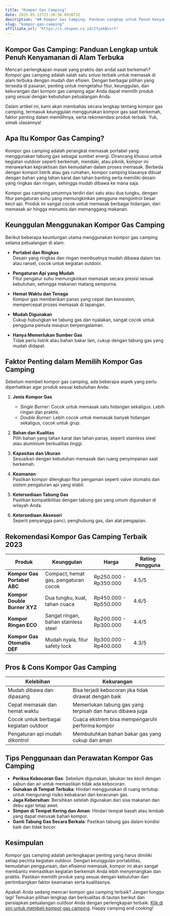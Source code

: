 ```yaml
---
title: "Kompor Gas Camping"
date: 2025-05-22T21:30:58.892873Z
description: "## Kompor Gas Camping: Panduan Lengkap untuk Penuh Kenyamanan di Alam Terbuka..."
slug: "kompor-gas-camping"
affiliate_url: "https://s.shopee.co.id/2fyekBxvrt"
---
```

## Kompor Gas Camping: Panduan Lengkap untuk Penuh Kenyamanan di Alam Terbuka

Mencari perlengkapan masak yang praktis dan andal saat berkemah? Kompor gas camping adalah salah satu solusi terbaik untuk memasak di alam terbuka dengan mudah dan efisien. Dengan berbagai pilihan yang tersedia di pasaran, penting untuk mengetahui fitur, keunggulan, dan kekurangan dari kompor gas camping agar Anda dapat memilih produk yang sesuai dengan kebutuhan petualangan Anda.

Dalam artikel ini, kami akan membahas secara lengkap tentang kompor gas camping, termasuk keunggulan menggunakan kompor gas saat berkemah, faktor penting dalam memilihnya, serta rekomendasi produk terbaik. Yuk, simak ulasannya!

## Apa Itu Kompor Gas Camping?

Kompor gas camping adalah perangkat memasak portabel yang menggunakan tabung gas sebagai sumber energi. Dirancang khusus untuk kegiatan outdoor seperti berkemah, mendaki, atau piknik, kompor ini menawarkan kepraktisan dan kemudahan dalam proses memasak. Berbeda dengan kompor listrik atau gas rumahan, kompor camping biasanya dibuat dengan bahan yang tahan karat dan tahan banting serta memiliki desain yang ringkas dan ringan, sehingga mudah dibawa ke mana saja.

Kompor gas camping umumnya terdiri dari satu atau dua tungku, dengan fitur pengaturan suhu yang memungkinkan pengguna mengontrol besar kecil api. Produk ini sangat cocok untuk memasak berbagai hidangan, dari memasak air hingga menumis dan memanggang makanan.

## Keunggulan Menggunakan Kompor Gas Camping

Berikut beberapa keuntungan utama menggunakan kompor gas camping selama petualangan di alam:

- **Portabel dan Ringkas**  
  Desain yang ringkas dan ringan membuatnya mudah dibawa dalam tas atau ransel, cocok untuk kegiatan outdoor.

- **Pengaturan Api yang Mudah**  
  Fitur pengatur suhu memungkinkan memasak secara presisi sesuai kebutuhan, sehingga makanan matang sempurna.

- **Hemat Waktu dan Tenaga**  
  Kompor gas memberikan panas yang cepat dan konsisten, mempercepat proses memasak di lapangan.

- **Mudah Digunakan**  
  Cukup hubungkan ke tabung gas dan nyalakan, sangat cocok untuk pengguna pemula maupun berpengalaman.

- **Hanya Memerlukan Sumber Gas**  
  Tidak perlu listrik atau bahan bakar lain, cukup dengan tabung gas yang mudah didapat.

## Faktor Penting dalam Memilih Kompor Gas Camping

Sebelum membeli kompor gas camping, ada beberapa aspek yang perlu diperhatikan agar produk sesuai kebutuhan Anda:

1. **Jenis Kompor Gas**  
   - *Single Burner*: Cocok untuk memasak satu hidangan sekaligus. Lebih ringan dan praktis.  
   - *Double Burner*: Lebih cocok untuk memasak banyak hidangan sekaligus, cocok untuk grup.

2. **Bahan dan Kualitas**  
   Pilih bahan yang tahan karat dan tahan panas, seperti stainless steel atau aluminium berkualitas tinggi.

3. **Kapasitas dan Ukuran**  
   Sesuaikan dengan kebutuhan memasak dan ruang penyimpanan saat berkemah.

4. **Keamanan**  
   Pastikan kompor dilengkapi fitur pengaman seperti valve otomatis dan sistem pengaturan api yang stabil.

5. **Ketersediaan Tabung Gas**  
   Pastikan kompatibilitas dengan tabung gas yang umum digunakan di wilayah Anda.

6. **Ketersediaan Aksesori**  
   Seperti penyangga panci, penghubung gas, dan alat pengapian.

## Rekomendasi Kompor Gas Camping Terbaik 2023

| Produk                  | Keunggulan                            | Harga            | Rating Pengguna |
|-------------------------|---------------------------------------|------------------|-----------------|
| **Kompor Gas Portabel ABC**  | Compact, hemat gas, pengaturan cocok | Rp250.000 - Rp350.000 | 4.5/5          |
| **Kompor Double Burner XYZ**   | Dua tungku, kuat, tahan cuaca        | Rp450.000 - Rp550.000 | 4.6/5          |
| **Kompor Ringan ECO**         | Sangat ringan, bahan stainless steel| Rp200.000 - Rp300.000 | 4.4/5          |
| **Kompor Gas Otomatis DEF**    | Mudah nyala, fitur safety lock     | Rp300.000 - Rp400.000 | 4.3/5          |

## Pros & Cons Kompor Gas Camping

| Kelebihan | Kekurangan |
|------------|------------|
| Mudah dibawa dan dipasang | Bisa terjadi kebocoran jika tidak dirawat dengan baik |
| Cepat memasak dan hemat waktu | Memerlukan tabung gas yang terpisah dan harus dibawa juga |
| Cocok untuk berbagai kegiatan outdoor | Cuaca ekstrem bisa mempengaruhi performa kompor |
| Pengaturan api mudah dikontrol | Membutuhkan bahan bakar gas yang cukup dan aman |

## Tips Penggunaan dan Perawatan Kompor Gas Camping

- **Periksa Kebocoran Gas**: Sebelum digunakan, lakukan tes kecil dengan sabun dan air untuk memastikan tidak ada kebocoran.
- **Gunakan di Tempat Terbuka**: Hindari menggunakan di ruang tertutup untuk mengurangi risiko kebakaran dan keracunan gas.
- **Jaga Kebersihan**: Bersihkan setelah digunakan dari sisa makanan dan debu agar tetap awet.
- **Simpan di Tempat Kering dan Aman**: Hindari tempat basah atau lembab yang dapat merusak bahan kompor.
- **Ganti Tabung Gas Secara Berkala**: Pastikan tabung gas dalam kondisi baik dan tidak bocor.

## Kesimpulan

Kompor gas camping adalah perlengkapan penting yang harus dimiliki setiap pecinta kegiatan outdoor. Dengan keunggulan portabilitas, kemudahan penggunaan, dan efisiensi memasak, kompor ini akan sangat membantu memastikan kegiatan berkemah Anda lebih menyenangkan dan praktis. Pastikan memilih produk yang sesuai dengan kebutuhan dan pertimbangkan faktor keamanan serta kualitasnya.

Apakah Anda sedang mencari kompor gas camping terbaik? Jangan tunggu lagi! Temukan pilihan lengkap dan berkualitas di tautan berikut dan persiapkan petualangan outdoor Anda dengan perlengkapan terbaik: [Klik di sini untuk membeli kompor gas camping](https://s.shopee.co.id/2fyekBxvrt). Happy camping and cooking!